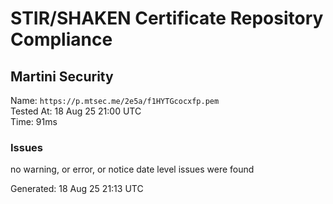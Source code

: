 # STIR/SHAKEN Certificate Repository Compliance

## Martini Security

Name: `https://p.mtsec.me/2e5a/f1HYTGcocxfp.pem`\
Tested At: 18 Aug 25 21:00 UTC\
Time: 91ms

### Issues

no warning, or error, or notice date level issues were found

Generated: 18 Aug 25 21:13 UTC